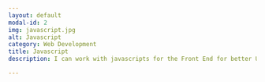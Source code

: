 ```yaml
---
layout: default
modal-id: 2
img: javascript.jpg
alt: Javascript
category: Web Development
title: Javascript
description: I can work with javascripts for the Front End for better User Interface!

---
```

